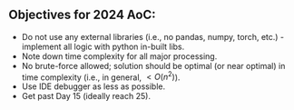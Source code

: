 ## Objectives for 2024 AoC:
- Do not use any external libraries (i.e., no pandas, numpy, torch, etc.) - implement all logic with python in-built libs. 
- Note down time complexity for all major processing. 
- No brute-force allowed; solution should be optimal (or near optimal) in time complexity (i.e., in general, $<O(n^2)$). 
- Use IDE debugger as less as possible. 
- Get past Day 15 (ideally reach 25). 